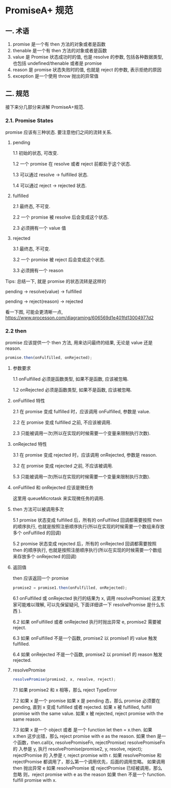 # PromiseA+ 规范

## 一. 术语

1. promise 是一个有 then 方法的对象或者是函数
2. thenable 是一个有 then 方法的对象或者是函数
3. value 是 Promise 状态成功时的值, 也是 resolve 的参数, 包括各种数据类型, 也包括 undefined/thenable 或者是 promise
4. reason 是 promise 状态失败时的值, 也就是 reject 的参数, 表示拒绝的原因
5. exception 是一个使用 throw 抛出的异常值

## 二. 规范

接下来分几部分来讲解 PromiseA+规范.

### 2.1. Promise States

promise 应该有三种状态. 要注意他们之间的流转关系.

1. pending

   1.1 初始的状态, 可改变.
   
   1.2 一个 promise 在 resolve 或者 reject 前都处于这个状态.
   
   1.3 可以通过 resolve -> fulfilled 状态.
   
   1.4 可以通过 reject -> rejected 状态.

2. fulfilled

   2.1 最终态, 不可变.
   
   2.2 一个 promise 被 resolve 后会变成这个状态.
   
   2.3 必须拥有一个 value 值

3. rejected

   3.1 最终态, 不可变.
   
   3.2 一个 promise 被 reject 后会变成这个状态.
   
   3.3 必须拥有一个 reason

Tips: 总结一下, 就是 promise 的状态流转是这样的

pending -> resolve(value) -> fulfilled

pending -> reject(reason) -> rejected

看一下图, 可能会更清晰一点, https://www.processon.com/diagraming/606569d1e401fd13004977d2

### 2.2 then

promise 应该提供一个 then 方法, 用来访问最终的结果, 无论是 value 还是 reason.

```js
promise.then(onFulfilled, onRejected);
```

1. 参数要求

   1.1 onFulfilled 必须是函数类型, 如果不是函数, 应该被忽略.
   
   1.2 onRejected 必须是函数类型, 如果不是函数, 应该被忽略.

2. onFulfilled 特性

   2.1 在 promise 变成 fulfilled 时，应该调用 onFulfilled, 参数是 value.
   
   2.2 在 promise 变成 fulfilled 之前, 不应该被调用.
   
   2.3 只能被调用一次(所以在实现的时候需要一个变量来限制执行次数).

3. onRejected 特性

   3.1 在 promise 变成 rejected 时，应该调用 onRejected, 参数是 reason.
   
   3.2 在 promise 变成 rejected 之前, 不应该被调用.
   
   5.3 只能被调用一次(所以在实现的时候需要一个变量来限制执行次数).

4. onFulfilled 和 onRejected 应该是微任务

   这里用 queueMicrotask 来实现微任务的调用.

5. then 方法可以被调用多次

   5.1 promise 状态变成 fulfilled 后，所有的 onFulfilled 回调都需要按照 then 的顺序执行, 也就是按照注册顺序执行(所以在实现的时候需要一个数组来存放多个 onFulfilled 的回调)
   
   5.2 promise 状态变成 rejected 后，所有的 onRejected 回调都需要按照 then 的顺序执行, 也就是按照注册顺序执行(所以在实现的时候需要一个数组来存放多个 onRejected 的回调)

6. 返回值

   then 应该返回一个 promise

   ```js
   promise2 = promise1.then(onFulfilled, onRejected);
   ```

   6.1 onFulfilled 或 onRejected 执行的结果为 x, 调用 resolvePromise( 这里大家可能难以理解, 可以先保留疑问, 下面详细讲一下 resolvePromise 是什么东西 ).
  
   6.2 如果 onFulfilled 或者 onRejected 执行时抛出异常 e, promise2 需要被 reject.
   
   6.3 如果 onFulfilled 不是一个函数, promise2 以 promise1 的 value 触发 fulfilled.
   
   6.4 如果 onRejected 不是一个函数, promise2 以 promise1 的 reason 触发 rejected.

7. resolvePromise

   ```js
   resolvePromise(promise2, x, resolve, reject);
   ```

   7.1 如果 promise2 和 x 相等，那么 reject TypeError

   7.2 如果 x 是一个 promise
   如果 x 是 pending 态，那么 promise 必须要在 pending, 直到 x 变成 fulfilled 或者 rejected.
   如果 x 被 fulfilled, fulfill promise with the same value.
   如果 x 被 rejected, reject promise with the same reason.

   7.3 如果 x 是一个 object 或者 是一个 function
   let then = x.then.
   如果 x.then 这步出错，那么 reject promise with e as the reason.
   如果 then 是一个函数，then.call(x, resolvePromiseFn, rejectPromise)
   resolvePromiseFn 的 入参是 y, 执行 resolvePromise(promise2, y, resolve, reject);
   rejectPromise 的 入参是 r, reject promise with r.
   如果 resolvePromise 和 rejectPromise 都调用了，那么第一个调用优先，后面的调用忽略。
   如果调用 then 抛出异常 e
   如果 resolvePromise 或 rejectPromise 已经被调用，那么忽略
   则，reject promise with e as the reason
   如果 then 不是一个 function. fulfill promise with x.
